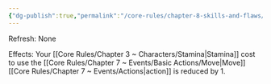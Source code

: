 ```yaml
---
{"dg-publish":true,"permalink":"/core-rules/chapter-8-skills-and-flaws/skill-list/agility/rank-3/efficient-move/"}
---
```


Refresh: None

Effects:
Your [[Core Rules/Chapter 3 ~ Characters/Stamina\|Stamina]] cost to use the [[Core Rules/Chapter 7 ~ Events/Basic Actions/Move\|Move]] [[Core Rules/Chapter 7 ~ Events/Actions\|action]] is reduced by 1.